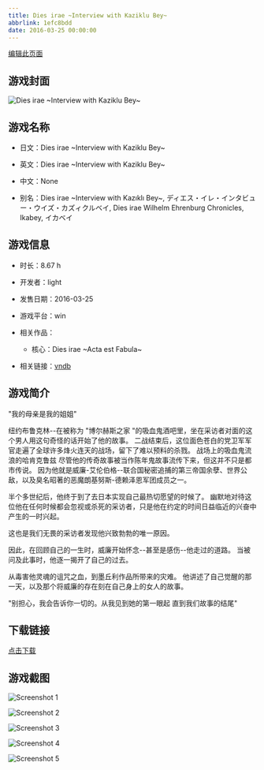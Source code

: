 ```yaml
---
title: Dies irae ~Interview with Kaziklu Bey~
abbrlink: 1efc8bdd
date: 2016-03-25 00:00:00
---
```

[编辑此页面](https://github.com/ACG-3/ADV3-source/blob/main/source/_posts/games/Dies%20irae%20~Interview%20with%20Kaziklu%20Bey~.md)

## 游戏封面

![Dies irae ~Interview with Kaziklu Bey~](https%3A//pan.timero.xyz/onedrive/img_lib_001/Dies%20irae%20~Interview%20with%20Kaziklu%20Bey~_cover.avif)


## 游戏名称

- 日文：Dies irae ~Interview with Kaziklu Bey~
- 英文：Dies irae ~Interview with Kaziklu Bey~
- 中文：None

- 别名：Dies irae ~Interview with Kazıklı Bey~, ディエス・イレ・インタビュー・ウイズ・カズィクルベイ, Dies irae Wilhelm Ehrenburg Chronicles, Ikabey, イカベイ


## 游戏信息

- 时长：8.67 h
- 开发者：light
- 发售日期：2016-03-25
- 游戏平台：win
- 相关作品：
   - 核心：Dies irae ~Acta est Fabula~

- 相关链接：[vndb](https://vndb.org/v18685)


## 游戏简介

"我的母亲是我的姐姐"

纽约布鲁克林--在被称为 "博尔赫斯之家 "的吸血鬼酒吧里，坐在采访者对面的这个男人用这句奇怪的话开始了他的故事。
二战结束后，这位面色苍白的党卫军军官走遍了全球许多烽火连天的战场，留下了难以预料的杀戮。
战场上的吸血鬼流浪的哈肯克鲁兹
尽管他的传奇故事被当作陈年鬼故事流传下来，但这并不只是都市传说。
因为他就是威廉-艾伦伯格--联合国秘密追捕的第三帝国余孽、世界公敌，以及臭名昭著的恶魔朗基努斯-德赖泽恩军团成员之一。

半个多世纪后，他终于到了去日本实现自己最热切愿望的时候了。
幽默地对待这位他在任何时候都会忽视或杀死的采访者，只是他在约定的时间日益临近的兴奋中产生的一时兴起。

这也是我们无畏的采访者发现他兴致勃勃的唯一原因。

因此，在回顾自己的一生时，威廉开始怀念--甚至是感伤--他走过的道路。
当被问及此事时，他逐一揭开了自己的过去。

从毒害他灵魂的诅咒之血，到墨丘利作品所带来的灾难。
他讲述了自己觉醒的那一天，以及那个将威廉的存在刻在自己身上的女人的故事。

"别担心，我会告诉你一切的。从我见到她的第一眼起 直到我们故事的结尾"




## 下载链接

[点击下载](https://pan.timero.xyz/onedrive/adv_lib_001/Dies%20irae%20~Interview%20with%20Kaziklu%20Bey~)


## 游戏截图


![Screenshot 1](https%3A//pan.timero.xyz/onedrive/img_lib_001/Dies%20irae%20~Interview%20with%20Kaziklu%20Bey~_Screenshot_1.avif)

![Screenshot 2](https%3A//pan.timero.xyz/onedrive/img_lib_001/Dies%20irae%20~Interview%20with%20Kaziklu%20Bey~_Screenshot_2.avif)

![Screenshot 3](https%3A//pan.timero.xyz/onedrive/img_lib_001/Dies%20irae%20~Interview%20with%20Kaziklu%20Bey~_Screenshot_3.avif)

![Screenshot 4](https%3A//pan.timero.xyz/onedrive/img_lib_001/Dies%20irae%20~Interview%20with%20Kaziklu%20Bey~_Screenshot_4.avif)

![Screenshot 5](https%3A//pan.timero.xyz/onedrive/img_lib_001/Dies%20irae%20~Interview%20with%20Kaziklu%20Bey~_Screenshot_5.avif)

